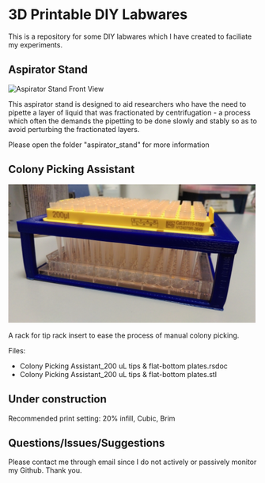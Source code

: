 # 3D Printable DIY Labwares

This is a repository for some DIY labwares which I have created to faciliate my experiments.

## Aspirator Stand

<img src="https://github.com/tyhho/DIY_labware/blob/master/aspirator_stand/master/images/AS_FrontView.jpg" alt="Aspirator Stand Front View" width="300">

This aspirator stand is designed to aid researchers who have the need to pipette a layer of liquid that was fractionated by centrifugation - a process which often the demands the pipetting to be done slowly and stably so as to avoid perturbing the fractionated layers.

Please open the folder "aspirator_stand" for more information

## Colony Picking Assistant

<img src="https://github.com/tyhho/DIY_labware/blob/master/diy_labware_images/ColonyPickingAssistant.jpg" alt="Colony Picking Assistant Cover" width="500">

A rack for tip rack insert to ease the process of manual colony picking.

Files:
* Colony Picking Assistant_200 uL tips & flat-bottom plates.rsdoc
* Colony Picking Assistant_200 uL tips & flat-bottom plates.stl

## Under construction

Recommended print setting: 20% infill, Cubic, Brim

## Questions/Issues/Suggestions
Please contact me through email since I do not actively or passively monitor my Github. Thank you.

